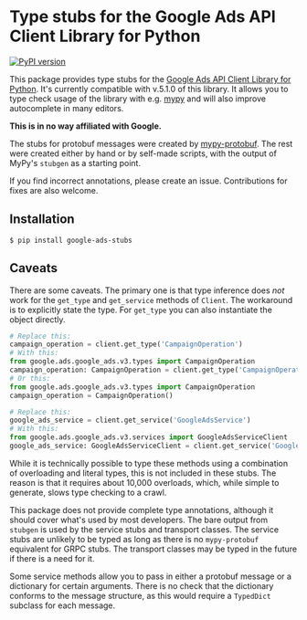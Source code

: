 # Type stubs for the Google Ads API Client Library for Python
[![PyPI version](https://badge.fury.io/py/google-ads-stubs.svg)](https://badge.fury.io/py/google-ads-stubs)

This package provides type stubs for the [Google Ads API Client Library for Python](https://github.com/googleads/google-ads-python). It's currently compatible with v.5.1.0 of this library. It allows you to type check usage of the library with e.g. [mypy](http://mypy-lang.org/) and will also improve autocomplete in many editors.

**This is in no way affiliated with Google.**

The stubs for protobuf messages were created by [mypy-protobuf](https://github.com/dropbox/mypy-protobuf).
The rest were created either by hand or by self-made scripts, with the output of MyPy's `stubgen` as
a starting point.

If you find incorrect annotations, please create an issue. Contributions for fixes are also welcome.

## Installation
```
$ pip install google-ads-stubs
```

## Caveats

There are some caveats. The primary one is that type inference does *not* work for the `get_type` and `get_service`
methods of `Client`. The workaround is to explicitly state the type. For `get_type` you can also instantiate 
the object directly.

```python
# Replace this:
campaign_operation = client.get_type('CampaignOperation')
# With this:
from google.ads.google_ads.v3.types import CampaignOperation
campaign_operation: CampaignOperation = client.get_type('CampaignOperation')
# Or this:
from google.ads.google_ads.v3.types import CampaignOperation
campaign_operation = CampaignOperation()

# Replace this:
google_ads_service = client.get_service('GoogleAdsService')
# With this:
from google.ads.google_ads.v3.services import GoogleAdsServiceClient
google_ads_service: GoogleAdsServiceClient = client.get_service('GoogleAdsService')
```

While it is technically possible to type these methods using a combination of overloading and literal types,
this is not included in these stubs. The reason is that it requires about 10,000 overloads, which, while simple
to generate, slows type checking to a crawl.

This package does not provide complete type annotations, although it should cover what's used by most developers. 
The bare output from `stubgen` is used by the service stubs and transport classes.
The service stubs are unlikely to be typed as long as there is no `mypy-protobuf` equivalent
for GRPC stubs. The transport classes may be typed in the future if there is a need for it.

Some service methods allow you to pass in either a protobuf message or a dictionary for certain arguments.
There is no check that the dictionary conforms to the message structure, as this would require a `TypedDict` subclass
for each message. 
